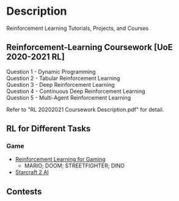 # Description
Reinforcement Learning Tutorials, Projects, and Courses

## Reinforcement-Learning Coursework [UoE 2020-2021 RL]
Question 1 - Dynamic Programming <br>
Question 2 - Tabular Reinforcement Learning <br>
Question 3 - Deep Reinforcement Learning <br>
Question 4 - Continuous Deep Reinforcement Learning <br>
Question 5 - Multi-Agent Reinforcement Learning <br>

Refer to "RL 20202021 Coursework Description.pdf" for detail.

## RL for Different Tasks
### Game
- [Reinforcement Learning for Gaming](https://www.youtube.com/watch?v=dWmJ5CXSKdw&t=9s)
	- MARIO; DOOM; STREETFIGHTER; DINO
- [Starcraft 2 AI](https://www.youtube.com/playlist?list=PLQVvvaa0QuDcBby2qVDsDv41GghEQfr5E)


## Contests
